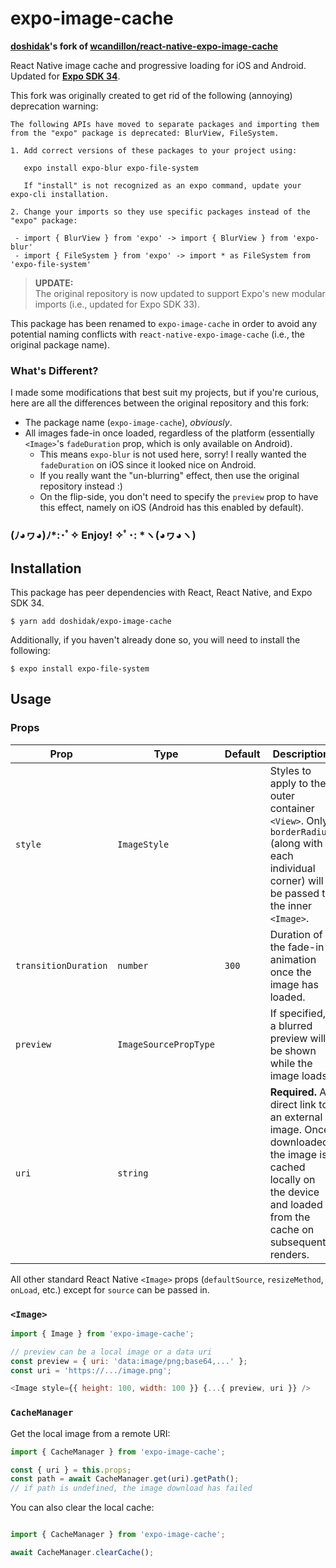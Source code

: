 # expo-image-cache

**[doshidak](https://github.com/doshidak)'s fork of [wcandillon/react-native-expo-image-cache](https://github.com/wcandillon/react-native-expo-image-cache)**

React Native image cache and progressive loading for iOS and Android. Updated for [**Expo SDK 34**](https://blog.expo.io/expo-sdk-34-is-now-available-4f7825239319c).

This fork was originally created to get rid of the following (annoying) deprecation warning:

```
The following APIs have moved to separate packages and importing them from the "expo" package is deprecated: BlurView, FileSystem.

1. Add correct versions of these packages to your project using:

   expo install expo-blur expo-file-system

   If "install" is not recognized as an expo command, update your expo-cli installation.

2. Change your imports so they use specific packages instead of the "expo" package:

 - import { BlurView } from 'expo' -> import { BlurView } from 'expo-blur'
 - import { FileSystem } from 'expo' -> import * as FileSystem from 'expo-file-system'
```

> **UPDATE:**  
> The original repository is now updated to support Expo's new modular imports (i.e., updated for Expo SDK 33).

This package has been renamed to `expo-image-cache` in order to avoid any potential naming conflicts with `react-native-expo-image-cache` (i.e., the original package name).

### What's Different?

I made some modifications that best suit my projects, but if you're curious, here are all the differences between the original repository and this fork:

* The package name (`expo-image-cache`), *obviously*.
* All images fade-in once loaded, regardless of the platform (essentially `<Image>`'s `fadeDuration` prop, which is only available on Android).
  - This means `expo-blur` is not used here, sorry! I really wanted the `fadeDuration` on iOS since it looked nice on Android.
  - If you really want the "un-blurring" effect, then use the original repository instead :)
  - On the flip-side, you don't need to specify the `preview` prop to have this effect, namely on iOS (Android has this enabled by default).

### (ﾉ◕ヮ◕)ﾉ\*:･ﾟ✧ Enjoy! ✧ﾟ･: \*ヽ(◕ヮ◕ヽ)

## Installation

This package has peer dependencies with React, React Native, and Expo SDK 34.

```
$ yarn add doshidak/expo-image-cache
```

Additionally, if you haven't already done so, you will need to install the following:

```
$ expo install expo-file-system
```

## Usage

### Props

Prop | Type | Default | Description
--- | --- | --- | ---
`style` | `ImageStyle` | | Styles to apply to the outer container `<View>`. Only `borderRadius` (along with each individual corner) will be passed to the inner `<Image>`.
`transitionDuration` | `number` | `300` | Duration of the fade-in animation once the image has loaded.
`preview` | `ImageSourcePropType` | | If specified, a blurred preview will be shown while the image loads.
`uri` | `string` | | **Required.** A direct link to an external image. Once downloaded, the image is cached locally on the device and loaded from the cache on subsequent renders.

All other standard React Native `<Image>` props (`defaultSource`, `resizeMethod`, `onLoad`, etc.) except for `source` can be passed in.

### `<Image>`

```js
import { Image } from 'expo-image-cache';

// preview can be a local image or a data uri
const preview = { uri: 'data:image/png;base64,...' };
const uri = 'https://.../image.png';

<Image style={{ height: 100, width: 100 }} {...{ preview, uri }} />
```

### `CacheManager`

Get the local image from a remote URI:

```js
import { CacheManager } from 'expo-image-cache';

const { uri } = this.props;
const path = await CacheManager.get(uri).getPath();
// if path is undefined, the image download has failed
```

You can also clear the local cache:

```js

import { CacheManager } from 'expo-image-cache';

await CacheManager.clearCache();
```
